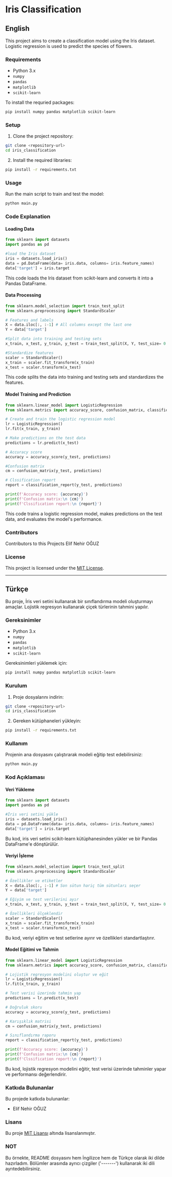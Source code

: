 # Iris Classification
## English
This project aims to create a classification model using the Iris dataset. Logistic regression is used to predict the species of flowers.
### Requirements
- Python 3.x
- `numpy`
- `pandas`
- `matplotlib`
- `scikit-learn`

To install the requried packages:
```bash
pip install numpy pandas matplotlib scikit-learn
```

### Setup
1. Clone the project repository:
```Bash
git clone <repository-url>
cd iris_classification
```

2. Install the required libraries:
```Bash
pip install -r requirements.txt
```

### Usage
Run the main script to train and test the model:
```Bash
python main.py
```

### Code Explanation
#### Loading Data
```Python
from sklearn import datasets
import pandas as pd

#load the Iris dataset
iris = datasets.load_iris()
data = pd.DataFrame(data= iris.data, columns= iris.feature_names)
data['target'] = iris.target

```

This code loads the Iris dataset from scikit-learn and converts it into a Pandas DataFrame.

#### Data Processing
```Python
from sklearn.model_selection import train_test_split
from sklearn.preprocessing import StandardScaler

# Features and labels
X = data.iloc[:, :-1] # All columns except the last one 
Y = data['target']

#Split data into training and testing sets
x_train, x_test, y_train, y_test = train_test_split(X, Y, test_size= 0.3, random_state=42)

#Standardize features
scaler = StandardScaler()
x_train = scaler.fit_transform(x_train) 
x_test = scaler.transform(x_test)

```
This code splits the data into training and testing sets and standardizes the features.

#### Model Training and Prediction
```Python 
from sklearn.linear_model import LogisticRegression
from sklearn.metrics import accuracy_score, confusion_matrix, classification_report

# Create and train the logistic regression model
lr = LogisticRegression() 
lr.fit(x_train, y_train) 

# Make predictions on the test data 
predictions = lr.predict(x_test)

# Accuracy score
accuracy = accuracy_score(y_test, predictions)

#Confusion matrix
cm = confusion_matrix(y_test, predictions)

# Clssification report
report = classification_report(y_test, predictions)

print(f'Accuracy score: {accuracy}')
print(f'Confusion matrix:\n {cm}')
print(f'Clssification report:\n {report}')
```
This code trains a logistic regression model, makes predictions on the test data, and evaluates the model's performance.

### Contributors
Contributors to this Projects
Elif Nehir OĞUZ

### License
This project is licensed under the [MIT License](https://opensource.org/licenses/MIT).

---------------------------------------------------------------------------------------------------------------------------------------------------
## Türkçe

Bu proje, İris veri setini kullanarak bir sınıflandırma modeli oluşturmayı amaçlar. Lojistik regresyon kullanarak çiçek türlerinin tahmini yapılır.

### Gereksinimler
- Python 3.x
- `numpy`
- `pandas`
- `matplotlib`
- `scikit-learn`

Gereksinimleri yüklemek için:
```Bash
pip install numpy pandas matplotlib scikit-learn
```
### Kurulum
1. Proje dosyalarını indirin:
```Bash
git clone <repository-url>
cd iris_classification
```

2. Gereken kütüphaneleri yükleyin:
```Bash
pip install -r requirements.txt
```

### Kullanım
Projenin ana dosyasını çalıştırarak modeli eğitip test edebilirsiniz:
```Bash
python main.py
```
### Kod Açıklaması
#### Veri Yükleme
```Python
from sklearn import datasets
import pandas as pd

#İris veri setini yükle
iris = datasets.load_iris()
data = pd.DataFrame(data= iris.data, columns= iris.feature_names)
data['target'] = iris.target

```

Bu kod, iris veri setini scikit-learn kütüphanesinden yükler ve bir Pandas DataFrame'e dönştürülür.

#### Veriyi İşleme
```Python
from sklearn.model_selection import train_test_split
from sklearn.preprocessing import StandardScaler

# Özellikler ve etiketler
X = data.iloc[:, :-1] # Son sütun hariç tüm sütunları seçer
Y = data['target']

# Eğiyim ve test verilerini ayır
x_train, x_test, y_train, y_test = train_test_split(X, Y, test_size= 0.3, random_state=42)

# Özellikleri ölçeklendir
scaler = StandardScaler()
x_train = scaler.fit_transform(x_train) 
x_test = scaler.transform(x_test)

```
Bu kod, veriyi eğitim ve test setlerine ayırır ve özellikleri standartlaştırır. 

#### Model Eğitimi ve Tahmin
```Python 
from sklearn.linear_model import LogisticRegression
from sklearn.metrics import accuracy_score, confusion_matrix, classification_report

# Lojistik regresyon modelini oluştur ve eğit
lr = LogisticRegression() 
lr.fit(x_train, y_train) 

# Test verisi üzerinde tahmin yap
predictions = lr.predict(x_test)

# Doğruluk skoru
accuracy = accuracy_score(y_test, predictions)

# Karışıklık matrisi
cm = confusion_matrix(y_test, predictions)

# Sınıflandırma raporu
report = classification_report(y_test, predictions)

print(f'Accuracy score: {accuracy}')
print(f'Confusion matrix:\n {cm}')
print(f'Clssification report:\n {report}')
```

Bu kod, lojistik regresyon modelini eğitir, test verisi üzerinde tahminler yapar ve performansı değerlendirir.

### Katkıda Bulunanlar
Bu projede katkıda bulunanlar:
- Elif Nehir OĞUZ

### Lisans
Bu proje [MIT Lisansı](https://opensource.org/licenses/MIT) altında lisanslanmıştır.

### NOT
Bu örnekte, README dosyasını hem İngilizce hem de Türkçe olarak iki dilde hazırladım. Bölümler arasında ayrıcı çizgiler ('-------') kullanarak iki dili ayrıtedebilirsiniz.

